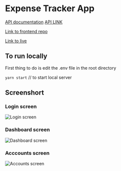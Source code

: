 # Expense Tracker App

[API documentation](https://documenter.getpostman.com/view/12561783/UVXdPywd)
[API LINK](https://expense-tracker-mono.herokuapp.com)

[Link to frontend repo](https://github.com/daviesesiro/mono-app-frontend)

[Link to live](https://mono-app-frontend.vercel.app)


## To run locally

First thing to do is edit the .env file in the root directory

`yarn start` // to start local server

## Screenshort

### Login screen

![Login screen](https://github.com/daviesesiro/mono-app-frontend/blob/main/screenshots/login-screen.png?raw=true)

### Dashboard screen

![Dashboard screen](https://github.com/daviesesiro/mono-app-frontend/blob/main/screenshots/dashboard-screen.png?raw=true)

### Acccounts screen

![Accounts screen](https://raw.githubusercontent.com/daviesesiro/mono-app-frontend/0f9df31a9cf44c9718ee78ba75581e95034ae03e/screenshots/accounts-screen.png)
